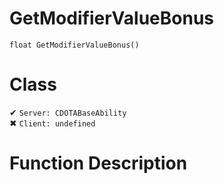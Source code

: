 # GetModifierValueBonus
```
float GetModifierValueBonus()
```
# Class
✔ `Server: CDOTABaseAbility`  
✖ `Client: undefined`  

# Function Description

